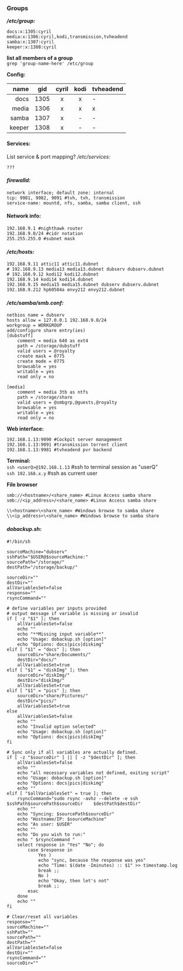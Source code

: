 ### Groups
**_/etc/group:_**  
```
docs:x:1305:cyril
media:x:1306:cyril,kodi,transmission,tvheadend
samba:x:1307:cyril
keeper:x:1308:cyril
```

**list all members of a group**  
`grep 'group-name-here' /etc/group`  

**Config:**

name | gid | cyril | kodi | tvheadend
---:	|:---:|:---:|:---:|---
docs | 1305 | x | x | -
media | 1306 | x | x | x
samba | 1307 | x | - | -
keeper	| 1308 | x | - | -

#### Services:
List service & port mapping?
_/etc/services:_
```
???  
```
#### _firewalld:_  
```
network interface; default zone: internal  
tcp: 9981, 9982, 9091 #tvh, tvh, transmission  
service-name: mountd, nfs, samba, samba client, ssh  
```
#### Network info:
```
192.168.9.1 #nighthawk router  
192.168.9.0/24 #cidr notation  
255.255.255.0 #subnet mask  
```
#### _/etc/hosts:_
```
192.168.9.11 attic11 attic11.dubnet  
# 192.168.9.13 media13 media13.dubnet dubserv dubserv.dubnet  
# 192.168.9.12 kodi12 kodi12.dubnet  
192.168.9.14 kodi14 kodi14.dubnet  
192.168.9.15 media15 media15.dubnet dubserv dubserv.dubnet
192.168.9.212 hp60504a envy212 envy212.dubnet  
```
#### _/etc/samba/smb.conf:_  
```
netbios name = dubserv
hosts allow = 127.0.0.1 192.168.9.0/24
workgroup = WORKGROUP
add/configure share entry(ies)
[dubstuff]
    comment = media 640 as ext4
    path = /storage/dubstuff
    valid users = @royalty
    create mask = 0775
    create mode = 0775
    browsable = yes
    writable = yes
    read only = no

[media]
    comment = media 3tb as ntfs
    path = /storage/share
    valid users = @smbgrp,@guests,@royalty
    browsable = yes
    writable = yes
    read only = no
```

**Web interface:**  
```
192.168.1.13:9090 #Cockpit server management
192.168.1.13:9091 #transmission torrent client
192.168.1.13:9981 #tvheadend pvr backend
```

**Terminal:**  
`ssh <userQ>@192.168.1.13` #ssh to terminal session as "userQ"  
`ssh 192.168.x.y` #ssh as current user

**File browser**  
```
smb://<hostname>/<share_name> #Linux Access samba share
smb://<ip_address>/<share_name> #Linux Access samba share

\\<hostname>\<share_name> #Windows browse to samba share
\\<ip_address>\<share_name> #Windows browse to samba share
```

#### _dobackup.sh:_
```
#!/bin/sh

sourceMachine="dubserv"
sshPath="$USER@$sourceMachine:"
sourcePath="/storage/"
destPath="/storage/backup/"

sourceDir=""
destDir=""
allVariablesSet=false
response=""
rsyncCommand=""

# define variables per inputs provided
# output message if variable is missing or invalid
if [ -z "$1" ]; then
	allVariablesSet=false
	echo ""
	echo "**Missing input variable**"
	echo "Usage: dobackup.sh [option]"
	echo "Options: docs|pics|diskimg"
elif [ "$1" = "docs" ]; then
	sourceDir="share/Documents/"
	destDir="docs/"
	allVariablesSet=true
elif [ "$1" = "diskImg" ]; then
	sourceDir="diskImg/"
	destDir="diskImg/"
	allVariablesSet=true
elif [ "$1" = "pics" ]; then
	sourceDir="share/Pictures/"
	destDir="pics/"
	allVariablesSet=true
else
	allVariablesSet=false
	echo ""
	echo "Invalid option selected"
	echo "Usage: dobackup.sh [option]"
	echo "Options: docs|pics|diskImg"
fi

# Sync only if all variables are actually defined.
if [ -z "$sourceDir" ] || [ -z "$destDir" ]; then
	allVariablesSet=false
	echo ""
	echo "all necessary variables not defined, exiting script"
	echo "Usage: dobackup.sh [option]"
	echo "Options: docs|pics|diskimg"
	echo ""
elif [ "$allVariablesSet" = true ]; then
	rsyncCommand="sudo rsync -avhz --delete -e ssh $sshPath$sourcePath$sourceDir	$destPath$destDir"
	echo ""
	echo "Syncing: $sourcePath$sourceDir"
	echo "Hostname/IP: $sourceMachine"
	echo "As user: $USER"
	echo ""
	echo "Do you wish to run:"
	echo " $rsyncCommand "
	select response in "Yes" "No"; do
	    case $response in
	        Yes )
			echo "sync, because the response was yes"
			echo "Time: $(date -Iminutes) :: $1" >> timestamp.log
			break ;;
	        No )
			echo "Okay, then let's not"
			break ;;
	    esac
	done
	echo ""
fi

# Clear/reset all variables
response=""
sourceMachine=""
sshPath=""
sourcePath=""
destPath=""
allVariablesSet=false
destDir=""
rsyncCommand=""
sourceDir=""
```

